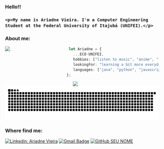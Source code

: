 <h3>Hello!!<h3>

    <p>My name is Ariadne Vieira. I'm a Computer Engineering Student at the Federal University of Itajubá (UNIFEI).</p>

<h3>About me:</h3> 
<div>

<img align='left' width="40%" margin="20" src="https://media.giphy.com/media/wwg1suUiTbCY8H8vIA/giphy-downsized-large.gif" />

```ts
 let Ariadne = {
   ...ECO-UNIFEI, 
   hobbies: ["listen to music", "anime", "read", "watch random movies"],
   lookingFor: "learning a bit more everyday.",
   languages: ["java", "python", "javascript", "typescript", "C", "C++"],
};
```
<img width="56%" align='right' src="https://github-readme-stats.vercel.app/api?username=aaaririri&show_icons=true&title_color=fff&text_color=0c310c&icon_color=fff&bg_color=228b22&cache_seconds=2300">
</div>

![Snake animation](https://github.com/Aaaririri/Aaaririri/blob/output/github-contribution-grid-snake.svg)


</div>
<h3>Where find me:</h3> 

[![Linkedin: Ariadne Vieira](https://img.shields.io/badge/-Ariadne-0c310c?style=flat-square&logo=Linkedin&logoColor=white&link=https://www.linkedin.com/in/ariadne-vieira-5b0375201/)](LINK-DO-SEU-LINKEDIN)
[![Gmail Badge](https://img.shields.io/badge/-ariadne.p.s.vieira@gmail.com-228b22?style=flat-square&logo=Gmail&logoColor=white&link=mailto:ariadne.p.s.vieira@gmail.com)](mailto:SEU-EMAIL)
[![GitHub SEU NOME]( https://img.shields.io/github/followers/aaaririri?label=follow&style=social)](LINK-DO-SEU-GITHUB)

<!---
Aaaririri/Aaaririri is a ✨ special ✨ repository because its `README.md` (this file) appears on your GitHub profile.
You can click the Preview link to take a look at your changes.
--->
